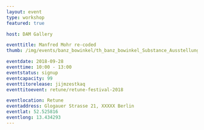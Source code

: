 ```yaml
---
layout: event
type: workshop
featured: true

host: DAM Gallery

eventtitle: Manfred Mohr re-coded
thumb: /img/events/banz_bowinkel/th_banz_bowinkel_Substance_Ausstellungsansicht_03.png

eventdate: 2018-09-28
eventtime: 10:00 - 13:00
eventstatus: signup
eventcapacity: 99
eventtitorelease: jijmzestkaq
eventtitoevent: retune/retune-festival-2018

eventlocation: Retune
eventaddress: Glogauer Strasse 21, XXXXX Berlin
eventlat: 52.525816
eventlong: 13.434293
---
```

